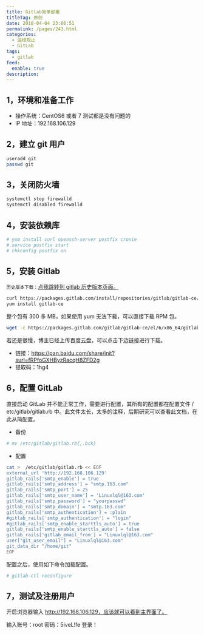 ```yaml
---
title: Gitlab简单部署
titleTag: 原创
date: 2018-04-04 23:06:51
permalink: /pages/243.html
categories: 
  - 运维观止
  - GitLab
tags: 
  - gitlab
feed: 
  enable: true
description: 
---
```


## 1，环境和准备工作



- 操作系统：CentOS6 或者 7 测试都是没有问题的
- IP 地址：192.168.106.129



## 2，建立 git 用户



```sh
useradd git
passwd git 
```



## 3，关闭防火墙



```sh
systemctl stop firewalld
systemctl disabled firewalld
```



## 4，安装依赖库



```sh
# yum install curl openssh-server postfix cronie
# service postfix start
# chkconfig postfix on
```



## 5，安装 Gitlab



`历史版本下载：`[点我跳转到 gitlab 历史版本页面。](https://packages.gitlab.com/gitlab/gitlab-ce?filter=rpms)



```sh
curl https://packages.gitlab.com/install/repositories/gitlab/gitlab-ce/script.rpm.sh | sudo bash
yum install gitlab-ce
```



整个包有 300 多 MB，如果使用 yum 无法下载，可以直接下载 RPM 包。



```sh
wget -c https://packages.gitlab.com/gitlab/gitlab-ce/el/6/x86_64/gitlab-ce-7.13.3-ce.1.el6.x86_64.rpm
```



若还是很慢，博主已经上传百度云盘，可以点击下边链接进行下载。

- 链接：https://pan.baidu.com/share/init?surl=fRPfoGXHByzRacqH8ZFD2g
- 提取码：1hg4



## 6，配置 GitLab



直接启动 GitLab 并不能正常工作，需要进行配置，其所有的配置都在配置文件 / etc/gitlab/gitlab.rb 中。此文件太长，太多的注释，后期研究可以查看此文档，在此从简配置。



- 备份



```sh
# mv /etc/gitlab/gitlab.rb{,.bck}
```



- 配置



```sh
cat >  /etc/gitlab/gitlab.rb << EOF
external_url 'http://192.168.106.129'
gitlab_rails['smtp_enable'] = true
gitlab_rails['smtp_address'] = "smtp.163.com"
gitlab_rails['smtp_port'] = 25
gitlab_rails['smtp_user_name'] = 'Linuxlql@163.com'
gitlab_rails['smtp_password'] = "yourpasswd"
gitlab_rails['smtp_domain'] = "smtp.163.com"
gitlab_rails['smtp_authentication'] = :plain
#gitlab_rails['smtp_authentication'] = "login"
#gitlab_rails['smtp_enable_starttls_auto'] = true
gitlab_rails['smtp_enable_starttls_auto'] = false
gitlab_rails['gitlab_email_from'] = "Linuxlql@163.com"
user["git_user_email"] = "Linuxlql@163.com"
git_data_dir "/home/git"
EOF
```



配置之后，使用如下命令加载配置。



```sh
# gitlab-ctl reconfigure
```



## 7，测试及注册用户



开启浏览器输入 http://192.168.106.129，应该就可以看到主界面了。



输入账号：root 密码：5iveL!fe 登录！
